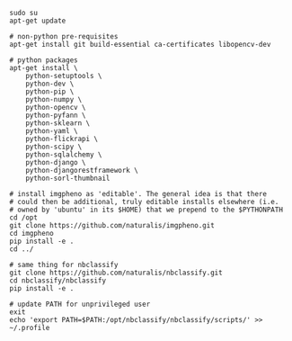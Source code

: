 
    sudo su
    apt-get update
    
    # non-python pre-requisites
    apt-get install git build-essential ca-certificates libopencv-dev 
    
    # python packages
    apt-get install \
        python-setuptools \
        python-dev \
        python-pip \
        python-numpy \
        python-opencv \
        python-pyfann \
        python-sklearn \
        python-yaml \
        python-flickrapi \
        python-scipy \
        python-sqlalchemy \
        python-django \
        python-djangorestframework \
        python-sorl-thumbnail

    # install imgpheno as 'editable'. The general idea is that there
    # could then be additional, truly editable installs elsewhere (i.e.
    # owned by 'ubuntu' in its $HOME) that we prepend to the $PYTHONPATH
    cd /opt
    git clone https://github.com/naturalis/imgpheno.git
    cd imgpheno
    pip install -e .
    cd ../

    # same thing for nbclassify
    git clone https://github.com/naturalis/nbclassify.git
    cd nbclassify/nbclassify
    pip install -e .

    # update PATH for unprivileged user
    exit    
    echo 'export PATH=$PATH:/opt/nbclassify/nbclassify/scripts/' >> ~/.profile
